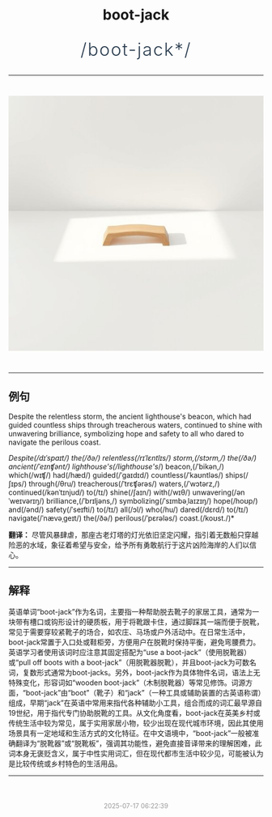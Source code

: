 <div align="center">

# boot-jack

<div style="margin: 30px 0;">
<h1 style="font-size: 2.5em; font-weight: 300; letter-spacing: 2px; margin: 0; color: #2c3e50;">
/boot-jack*/
</h1>
</div>

</div>

---

<div align="center" style="margin: 40px 0;">

![boot-jack](images/boot-jack.png)

</div>

---

## 例句

Despite the relentless storm, the ancient lighthouse's beacon, which had guided countless ships through treacherous waters, continued to shine with unwavering brilliance, symbolizing hope and safety to all who dared to navigate the perilous coast.

*Despite(/dɪˈspaɪt/) the(/ðə/) relentless(/rɪˈlɛntlɪs/) storm,(/stɔrm,/) the(/ðə/) ancient(/ˈeɪnʧənt/) lighthouse's(/lighthouse's*/) beacon,(/ˈbikən,/) which(/wɪʧ/) had(/hæd/) guided(/ˈgaɪdɪd/) countless(/ˈkaʊntləs/) ships(/ʃɪps/) through(/θru/) treacherous(/ˈtrɛʧərəs/) waters,(/ˈwɔtərz,/) continued(/kənˈtɪnjud/) to(/tɪ/) shine(/ʃaɪn/) with(/wɪθ/) unwavering(/ənˈweɪvərɪŋ/) brilliance,(/ˈbrɪljəns,/) symbolizing(/ˈsɪmbəˌlaɪzɪŋ/) hope(/hoʊp/) and(/ənd/) safety(/ˈseɪfti/) to(/tɪ/) all(/ɔl/) who(/hu/) dared(/dɛrd/) to(/tɪ/) navigate(/ˈnævəˌgeɪt/) the(/ðə/) perilous(/ˈpɛrələs/) coast.(/koʊst./)*

**翻译：** 尽管风暴肆虐，那座古老灯塔的灯光依旧坚定闪耀，指引着无数船只穿越险恶的水域，象征着希望与安全，给予所有勇敢航行于这片凶险海岸的人们以信心。

---

## 解释

英语单词“boot-jack”作为名词，主要指一种帮助脱去靴子的家居工具，通常为一块带有槽口或钩形设计的硬质板，用于将靴跟卡住，通过脚踩其一端而便于脱靴，常见于需要穿较紧靴子的场合，如农庄、马场或户外活动中。在日常生活中，boot-jack常置于入口处或鞋柜旁，方便用户在脱靴时保持平衡，避免弯腰费力。英语学习者使用该词时应注意其固定搭配为“use a boot-jack”（使用脱靴器）或“pull off boots with a boot-jack”（用脱靴器脱靴），并且boot-jack为可数名词，复数形式通常为boot-jacks。另外，boot-jack作为具体物件名词，语法上无特殊变化，形容词如“wooden boot-jack”（木制脱靴器）等常见修饰。词源方面，“boot-jack”由“boot”（靴子）和“jack”（一种工具或辅助装置的古英语称谓）组成，早期“jack”在英语中常用来指代各种辅助小工具，组合而成的词汇最早源自19世纪，用于指代专门协助脱靴的工具。从文化角度看，boot-jack在英美乡村或传统生活中较为常见，属于实用家居小物，较少出现在现代城市环境，因此其使用场景具有一定地域和生活方式的文化特征。在中文语境中，“boot-jack”一般被准确翻译为“脱靴器”或“脱靴板”，强调其功能性，避免直接音译带来的理解困难，此词本身无褒贬含义，属于中性实用词汇，但在现代都市生活中较少见，可能被认为是比较传统或乡村特色的生活用品。


---

<div align="center" style="margin-top: 50px;">
<small style="color: #999; font-size: 0.9em;">2025-07-17 06:22:39</small>
</div>
